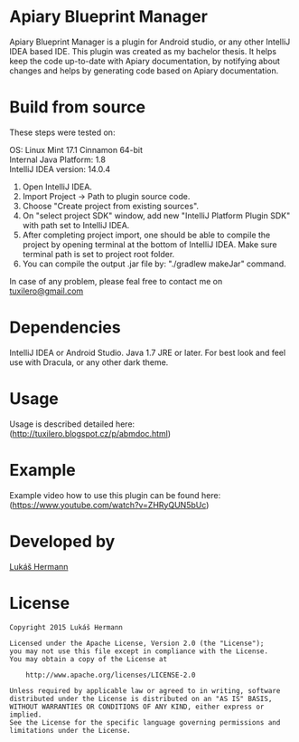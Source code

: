 Apiary Blueprint Manager
===============================

Apiary Blueprint Manager is a plugin for Android studio, or any other 
IntelliJ IDEA based IDE. This plugin was created as my bachelor thesis. 
It helps keep the code up-to-date with Apiary documentation, by notifying 
about changes and helps by generating code based on Apiary documentation.

Build from source
=================

These steps were tested on:

OS: Linux Mint 17.1 Cinnamon 64-bit  
Internal Java Platform: 1.8  
IntelliJ IDEA version: 14.0.4  

1. Open IntelliJ IDEA.  
2. Import Project -> Path to plugin source code.  
3. Choose "Create project from existing sources".  
4. On "select project SDK" window, add new "IntelliJ Platform Plugin SDK" with path set to IntelliJ IDEA.  
5. After completing project import, one should be able to compile the project by opening terminal at the bottom of IntelliJ IDEA. Make sure terminal path is set to project root folder.  
6. You can compile the output .jar file by: "./gradlew makeJar" command.  

In case of any problem, please feal free to contact me on [tuxilero@gmail.com](tuxilero@gmail.com)

Dependencies
============

IntelliJ IDEA or Android Studio.
Java 1.7 JRE or later.
For best look and feel use with Dracula, or any other dark theme.

Usage
=====

Usage is described detailed here:
(http://tuxilero.blogspot.cz/p/abmdoc.html)

Example
=======

Example video how to use this plugin can be found here:
(https://www.youtube.com/watch?v=ZHRyQUN5bUc)


Developed by
============

[Lukáš Hermann](http://tuxilero.blogspot.cz/)

License
=======

    Copyright 2015 Lukáš Hermann

    Licensed under the Apache License, Version 2.0 (the "License");
    you may not use this file except in compliance with the License.
    You may obtain a copy of the License at

        http://www.apache.org/licenses/LICENSE-2.0

    Unless required by applicable law or agreed to in writing, software
    distributed under the License is distributed on an "AS IS" BASIS,
    WITHOUT WARRANTIES OR CONDITIONS OF ANY KIND, either express or implied.
    See the License for the specific language governing permissions and
    limitations under the License.
